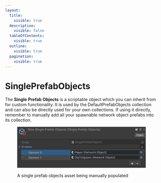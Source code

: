 ```yaml
---
layout:
  title:
    visible: true
  description:
    visible: false
  tableOfContents:
    visible: true
  outline:
    visible: true
  pagination:
    visible: true
---
```


# SinglePrefabObjects

The **Single Prefab Objects** is a scriptable object which you can inherit from for custom functionality. It is used by the DefaultPrefabObjects collection and can also be directly used for your own collections. If using it directly, remember to manually add all your spawnable network object prefabs into its collection.

<figure><img src="../../../.gitbook/assets/single-spawnable-prefabs.png" alt="screenshot of a single prefab objects asset being filled in"><figcaption><p>A single prefab objects asset being manually populated</p></figcaption></figure>
